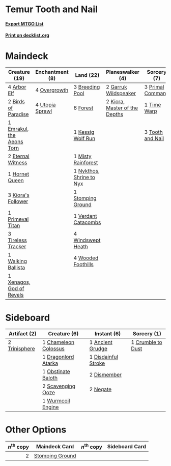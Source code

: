 # Temur Tooth and Nail

#### [Export MTGO List](../collection/Temur%20Tooth%20and%20Nail/Temur%20Tooth%20and%20Nail.txt)
#### [Print on decklist.org](http://decklist.org/?deckmain=4%09Arbor%20Elf%0A2%09Birds%20of%20Paradise%0A3%09Breeding%20Pool%0A1%09Emrakul,%20the%20Aeons%20Torn%0A2%09Eternal%20Witness%0A6%09Forest%0A2%09Garruk%20Wildspeaker%0A1%09Hornet%20Queen%0A1%09Kessig%20Wolf%20Run%0A3%09Kiora's%20Follower%0A2%09Kiora,%20Master%20of%20the%20Depths%0A1%09Misty%20Rainforest%0A1%09Nykthos,%20Shrine%20to%20Nyx%0A4%09Overgrowth%0A3%09Primal%20Command%0A1%09Primeval%20Titan%0A1%09Stomping%20Ground%0A1%09Time%20Warp%0A3%09Tireless%20Tracker%0A3%09Tooth%20and%20Nail%0A4%09Utopia%20Sprawl%0A1%09Verdant%20Catacombs%0A1%09Walking%20Ballista%0A4%09Windswept%20Heath%0A4%09Wooded%20Foothills%0A1%09Xenagos,%20God%20of%20Revels&deckside=1%09Ancient%20Grudge%0A1%09Chameleon%20Colossus%0A1%09Crumble%20to%20Dust%0A1%09Disdainful%20Stroke%0A2%09Dismember%0A1%09Dragonlord%20Atarka%0A2%09Negate%0A1%09Obstinate%20Baloth%0A2%09Scavenging%20Ooze%0A2%09Trinisphere%0A1%09Wurmcoil%20Engine)
# Maindeck

|                                           Creature (19)                                            |                                     Enchantment (8)                                      |                                             Land (22)                                             |                                            Planeswalker (4)                                            |                                        Sorcery (7)                                        |
|----------------------------------------------------------------------------------------------------|------------------------------------------------------------------------------------------|---------------------------------------------------------------------------------------------------|--------------------------------------------------------------------------------------------------------|-------------------------------------------------------------------------------------------|
|4 [Arbor Elf](http://gatherer.wizards.com/Pages/Card/Details.aspx?multiverseid=442149)              |4 [Overgrowth](http://gatherer.wizards.com/Pages/Card/Details.aspx?multiverseid=135282)   |3 [Breeding Pool](http://gatherer.wizards.com/Pages/Card/Details.aspx?multiverseid=97088)          |2 [Garruk Wildspeaker](http://gatherer.wizards.com/Pages/Card/Details.aspx?multiverseid=247323)         |3 [Primal Command](http://gatherer.wizards.com/Pages/Card/Details.aspx?multiverseid=220571)|
|2 [Birds of Paradise](http://gatherer.wizards.com/Pages/Card/Details.aspx?multiverseid=129906)      |4 [Utopia Sprawl](http://gatherer.wizards.com/Pages/Card/Details.aspx?multiverseid=442181)|6 [Forest](http://gatherer.wizards.com/Pages/Card/Details.aspx?multiverseid=439860)                |2 [Kiora, Master of the Depths](http://gatherer.wizards.com/Pages/Card/Details.aspx?multiverseid=401931)|1 [Time Warp](http://gatherer.wizards.com/Pages/Card/Details.aspx?multiverseid=439354)     |
|1 [Emrakul, the Aeons Torn](http://gatherer.wizards.com/Pages/Card/Details.aspx?multiverseid=397905)|                                                                                          |1 [Kessig Wolf Run](http://gatherer.wizards.com/Pages/Card/Details.aspx?multiverseid=233256)       |                                                                                                        |3 [Tooth and Nail](http://gatherer.wizards.com/Pages/Card/Details.aspx?multiverseid=370432)|
|2 [Eternal Witness](http://gatherer.wizards.com/Pages/Card/Details.aspx?multiverseid=51628)         |                                                                                          |1 [Misty Rainforest](http://gatherer.wizards.com/Pages/Card/Details.aspx?multiverseid=405102)      |                                                                                                        |                                                                                           |
|1 [Hornet Queen](http://gatherer.wizards.com/Pages/Card/Details.aspx?multiverseid=238141)           |                                                                                          |1 [Nykthos, Shrine to Nyx](http://gatherer.wizards.com/Pages/Card/Details.aspx?multiverseid=373713)|                                                                                                        |                                                                                           |
|3 [Kiora's Follower](http://gatherer.wizards.com/Pages/Card/Details.aspx?multiverseid=378522)       |                                                                                          |1 [Stomping Ground](http://gatherer.wizards.com/Pages/Card/Details.aspx?multiverseid=405110)       |                                                                                                        |                                                                                           |
|1 [Primeval Titan](http://gatherer.wizards.com/Pages/Card/Details.aspx?multiverseid=438749)         |                                                                                          |1 [Verdant Catacombs](http://gatherer.wizards.com/Pages/Card/Details.aspx?multiverseid=405113)     |                                                                                                        |                                                                                           |
|3 [Tireless Tracker](http://gatherer.wizards.com/Pages/Card/Details.aspx?multiverseid=409997)       |                                                                                          |4 [Windswept Heath](http://gatherer.wizards.com/Pages/Card/Details.aspx?multiverseid=405115)       |                                                                                                        |                                                                                           |
|1 [Walking Ballista](http://gatherer.wizards.com/Pages/Card/Details.aspx?multiverseid=423848)       |                                                                                          |4 [Wooded Foothills](http://gatherer.wizards.com/Pages/Card/Details.aspx?multiverseid=405116)      |                                                                                                        |                                                                                           |
|1 [Xenagos, God of Revels](http://gatherer.wizards.com/Pages/Card/Details.aspx?multiverseid=378528) |                                                                                          |                                                                                                   |                                                                                                        |                                                                                           |


# Sideboard

|                                     Artifact (2)                                      |                                         Creature (6)                                          |                                         Instant (6)                                          |                                        Sorcery (1)                                         |
|---------------------------------------------------------------------------------------|-----------------------------------------------------------------------------------------------|----------------------------------------------------------------------------------------------|--------------------------------------------------------------------------------------------|
|2 [Trinisphere](http://gatherer.wizards.com/Pages/Card/Details.aspx?multiverseid=43545)|1 [Chameleon Colossus](http://gatherer.wizards.com/Pages/Card/Details.aspx?multiverseid=220451)|1 [Ancient Grudge](http://gatherer.wizards.com/Pages/Card/Details.aspx?multiverseid=235600)   |1 [Crumble to Dust](http://gatherer.wizards.com/Pages/Card/Details.aspx?multiverseid=401850)|
|                                                                                       |1 [Dragonlord Atarka](http://gatherer.wizards.com/Pages/Card/Details.aspx?multiverseid=394546) |1 [Disdainful Stroke](http://gatherer.wizards.com/Pages/Card/Details.aspx?multiverseid=420705)|                                                                                            |
|                                                                                       |1 [Obstinate Baloth](http://gatherer.wizards.com/Pages/Card/Details.aspx?multiverseid=438745)  |2 [Dismember](http://gatherer.wizards.com/Pages/Card/Details.aspx?multiverseid=382182)        |                                                                                            |
|                                                                                       |2 [Scavenging Ooze](http://gatherer.wizards.com/Pages/Card/Details.aspx?multiverseid=420783)   |2 [Negate](http://gatherer.wizards.com/Pages/Card/Details.aspx?multiverseid=423707)           |                                                                                            |
|                                                                                       |1 [Wurmcoil Engine](http://gatherer.wizards.com/Pages/Card/Details.aspx?multiverseid=389756)   |                                                                                              |                                                                                            |


# Other Options

|*n*<sup>th</sup> copy|                                      Maindeck Card                                       |*n*<sup>th</sup> copy|Sideboard Card|
|--------------------:|------------------------------------------------------------------------------------------|---------------------|--------------|
|                    2|[Stomping Ground](http://gatherer.wizards.com/Pages/Card/Details.aspx?multiverseid=405110)|                     |              |

